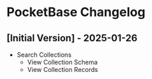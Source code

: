 # PocketBase Changelog

## [Initial Version] - 2025-01-26

- Search Collections
    - View Collection Schema
    - View Collection Records